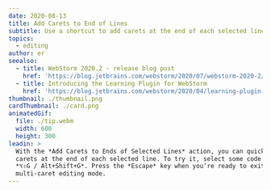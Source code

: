 ```yaml
---
date: 2020-08-13
title: Add Carets to End of Lines
subtitle: Use a shortcut to add carets at the end of each selected line.
topics:
  - editing
author: er
seealso:
  - title: WebStorm 2020.2 - release blog post
    href: 'https://blog.jetbrains.com/webstorm/2020/07/webstorm-2020-2/#code_editing'
  - title: Introducing the Learning Plugin for WebStorm
    href: 'https://blog.jetbrains.com/webstorm/2020/04/learning-plugin-for-webstorm/'
thumbnail: ./thumbnail.png
cardThumbnail: ./card.png
animatedGif:
  file: ./tip.webm
  width: 600
  height: 300
leadin: >
  With the *Add Carets to Ends of Selected Lines* action, you can quickly place
  carets at the end of each selected line. To try it, select some code and press
  *⌥⇧G / Alt+Shift+G*. Press the *Escape* key when you’re ready to exit the
  multi-caret editing mode.
---
```


